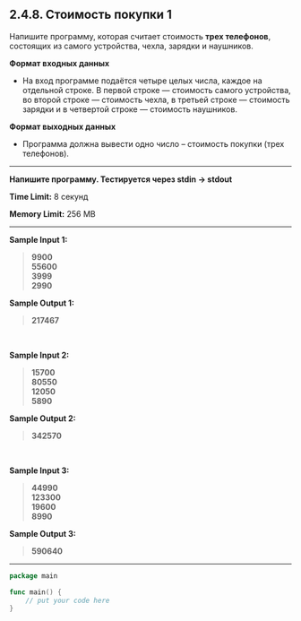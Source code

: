 ## 2.4.8. Стоимость покупки 1

Напишите программу, которая считает стоимость **трех телефонов**, состоящих из самого устройства, чехла, зарядки и наушников.

**Формат входных данных**
* На вход программе подаётся четыре целых числа, каждое на отдельной строке. В первой строке — стоимость самого устройства, во второй строке — стоимость чехла, в третьей строке — стоимость зарядки и в четвертой строке — стоимость наушников.

**Формат выходных данных**
* Программа должна вывести одно число – стоимость покупки (трех телефонов).

___
**Напишите программу. Тестируется через stdin → stdout**

**Time Limit:** 8 секунд

**Memory Limit:** 256 MB
___
**Sample Input 1:**
> **9900<br />
> 55600<br />
> 3999<br />
> 2990**

**Sample Output 1:**
> **217467**

<br />

**Sample Input 2:**
> **15700<br />
> 80550<br />
> 12050<br />
> 5890**

**Sample Output 2:**
> **342570**

<br />

**Sample Input 3:**
> **44990<br />
> 123300<br />
> 19600<br />
> 8990**

**Sample Output 3:**
> **590640**
___
```Go
package main

func main() {
    // put your code here
}
```